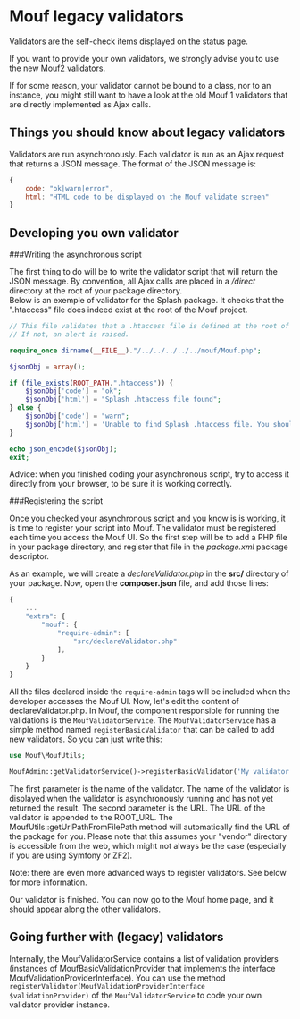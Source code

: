 Mouf legacy validators
======================

Validators are the self-check items displayed on the status page.

<div class="alert">If you want to provide your own validators, we strongly advise you to use the new <a href="writing_mouf_validator.md">Mouf2 validators</a>.</div>

If for some reason, your validator cannot be bound to a class, nor to an instance, you might still want
to have a look at the old Mouf 1 validators that are directly implemented as Ajax calls.

Things you should know about legacy validators
----------------------------------------------

Validators are run asynchronously. Each validator is run as an Ajax request that returns a JSON message.
The format of the JSON message is:

```js
{
	code: "ok|warn|error",
 	html: "HTML code to be displayed on the Mouf validate screen"
}
```

Developing you own validator
----------------------------

###Writing the asynchronous script

The first thing to do will be to write the validator script that will return the JSON message. 
By convention, all Ajax calls are placed in a <em>/direct</em> directory at the root of your package directory.<br/>
Below is an exemple of validator for the Splash package. It checks that the ".htaccess" file does indeed exist at the root of the Mouf project.

```php
// This file validates that a .htaccess file is defined at the root of the project.
// If not, an alert is raised.

require_once dirname(__FILE__)."/../../../../../mouf/Mouf.php";

$jsonObj = array();

if (file_exists(ROOT_PATH.".htaccess")) {
	$jsonObj['code'] = "ok";
	$jsonObj['html'] = "Splash .htaccess file found";
} else {
	$jsonObj['code'] = "warn";
	$jsonObj['html'] = 'Unable to find Splash .htaccess file. You should <a href="'.ROOT_URL.'mouf/splashApacheConfig/">configure the Apache redirection</a>.';
}

echo json_encode($jsonObj);
exit;
```

<div class="alert alert-info">Advice: when you finished coding your asynchronous script, try to access it directly from your browser, to be sure it is working correctly.</div>

###Registering the script

Once you checked your asynchronous script and you know is is working, it is time to register your script into Mouf. 
The validator must be registered each time you access the Mouf UI. So the first step will be to add a PHP file in your package directory, and register that file in the <em>package.xml</em> 
package descriptor.

As an example, we will create a <em>declareValidator.php</em> in the **src/** directory of your package.
Now, open the **composer.json** file, and add those lines:

```js
{
	...
	"extra": {
    	"mouf": {
			"require-admin": [
    			"src/declareValidator.php"
    		],
    	}
    }
}
```

All the files declared inside the <code>require-admin</code> tags will be included when the developer accesses the Mouf UI.
Now, let's edit the content of declareValidator.php. In Mouf, the component responsible for running the validations is the <code>MoufValidatorService</code>.
The <code>MoufValidatorService</code> has a simple method named <code>registerBasicValidator</code> that can be called to add new validators. So you can just write this:

```php
use Mouf\MoufUtils;

MoufAdmin::getValidatorService()->registerBasicValidator('My validator', MoufUtils::getUrlPathFromFilePath(__DIR__.'/direct/apc_validator.php', true));
```

The first parameter is the name of the validator. The name of the validator is displayed when the validator is asynchronously running and has not yet returned the result.
The second parameter is the URL. The URL of the validator is appended to the ROOT_URL. The MoufUtils::getUrlPathFromFilePath method will automatically find the URL of the package for you.
Please note that this assumes your "vendor" directory is accessible from the web, which might not always be the case (especially if you are using Symfony or ZF2).

<div class="alert alert-info">Note: there are even more advanced ways to register validators. See below for more information.</div>

Our validator is finished. You can now go to the Mouf home page, and it should appear along the other validators.

Going further with (legacy) validators
--------------------------------------

Internally, the MoufValidatorService contains a list of validation providers (instances of MoufBasicValidationProvider that implements the interface MoufValidationProviderInterface).
You can use the method <code>registerValidator(MoufValidationProviderInterface $validationProvider)</code> of the <code>MoufValidatorService</code> to code your own validator provider instance.

